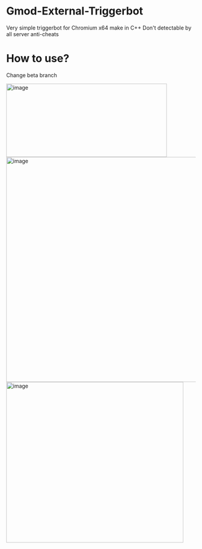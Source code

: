 # Gmod-External-Triggerbot

Very simple triggerbot for Chromium x64 make in C++
Don't detectable by all server anti-cheats

# How to use?
Change beta branch 

<img width="427" height="195" alt="image" src="https://github.com/user-attachments/assets/6ac9dd6c-da53-480c-9d3f-bf624444376d" />

<img width="838" height="598" alt="image" src="https://github.com/user-attachments/assets/e7213d48-13e5-4b8b-9bc7-87e9a1d29a6e" />

<img width="471" height="427" alt="image" src="https://github.com/user-attachments/assets/19bc4232-5970-4a89-a8fc-ea7e4fca7670" />

